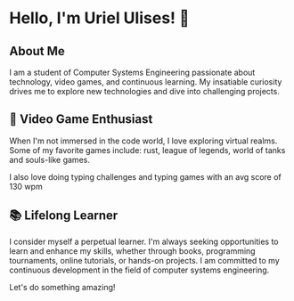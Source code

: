 # Hello, I'm Uriel Ulises! 👋

## About Me

I am a student of Computer Systems Engineering passionate about technology, video games, and continuous learning. My insatiable curiosity drives me to explore new technologies and dive into challenging projects.

## 👾 Video Game Enthusiast

When I'm not immersed in the code world, I love exploring virtual realms. Some of my favorite games include: rust, league of legends, world of tanks and souls-like games.

I also love doing typing challenges and typing games with an avg score of 130 wpm

## 📚 Lifelong Learner

I consider myself a perpetual learner. I'm always seeking opportunities to learn and enhance my skills, whether through books, programming tournaments, online tutorials, or hands-on projects. I am committed to my continuous development in the field of computer systems engineering.

Let's do something amazing!

